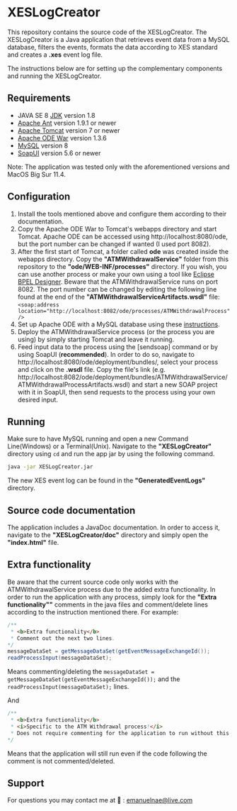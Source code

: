 # XESLogCreator
This repository contains the source code of the XESLogCreator. The XESLogCreator is a Java application that retrieves event data from a MySQL database, filters the events, formats the data according to XES standard and creates a **.xes** event log file.

The instructions below are for setting up the complementary components and running the XESLogCreator.

## Requirements

* JAVA SE 8 [JDK](https://www.oracle.com/java/technologies/javase/javase-jdk8-downloads.html) version 1.8
* [Apache Ant](https://ant.apache.org/bindownload.cgi) version 1.9.1 or newer
* [Apache Tomcat](https://dlcdn.apache.org/tomcat/) version 7 or newer
* [Apache ODE War](http://archive.apache.org/dist/ode/) version 1.3.6
* [MySQL](https://dev.mysql.com/downloads/installer/) version 8
* [SoapUI](https://www.soapui.org/tools/soapui/) version 5.6 or newer

Note: The application was tested only with the aforementioned versions and MacOS Big Sur 11.4.

## Configuration

1. Install the tools mentioned above and configure them according to their documentation.
2. Copy the Apache ODE War to Tomcat's webapps directory and start Tomcat. Apache ODE can be accessed using http://localhost:8080/ode, but the port number can be changed if wanted (I used port 8082).
3. After the first start of Tomcat, a folder called **ode** was created inside the webapps directory. Copy the **"ATMWithdrawalService"** folder from this repository to the **"ode/WEB-INF/processes"** directory. If you wish, you can use another process or make your own using a tool like [Eclipse BPEL Designer](https://www.eclipse.org/bpel/). Beware that the ATMWithdrawalService runs on port 8082. The port number can be changed by editing the following line found at the end of the **"ATMWithdrawalServiceArtifacts.wsdl"** file: `<soap:address location="http://localhost:8082/ode/processes/ATMWithdrawalProcess" />`
4. Set up Apache ODE with a MySQL database using these [instructions](https://ode.ape.org/war-deployment.html).
5. Deploy the ATMWithdrawalService process (or the process you are using) by simply starting Tomcat and leave it running.
6. Feed input data to the process using the [sendsoap] command or by using SoapUI (**recommended**). In order to do so, navigate to http://localhost:8080/ode/deployment/bundles/, select your process and click on the **.wsdl** file. Copy the file's link (e.g. http://localhost:8082/ode/deployment/bundles/ATMWithdrawalService/ATMWithdrawalProcessArtifacts.wsdl) and start a new SOAP project with it in SoapUI, then send requests to the process using your own desired input.

## Running

Make sure to have MySQL running and open a new Command Line(Windows) or a Terminal(Unix). Navigate to the **"XESLogCreator"** directory using `cd` and run the app jar by using the following command.
```bash
java -jar XESLogCreator.jar
```
The new XES event log can be found in the **"GeneratedEventLogs"** directory.

## Source code documentation

The application includes a JavaDoc documentation. In order to access it, navigate to the **"XESLogCreator/doc"** directory and simply open the **"index.html"** file.

## Extra functionality

Be aware that the current source code only works with the ATMWithdrawalService process due to the added extra functionality. In order to run the application with any process, simply look for the **"Extra functionality""** comments in the java files and comment/delete lines according to the instruction mentioned there. For example: 
```java
/**
 * <b>Extra functionality</b>
 * Comment out the next two lines.
*/
messageDataSet = getMessageDataSet(getEventMessageExchangeId());
readProcessInput(messageDataSet);
```
Means commenting/deleting the `messageDataSet = getMessageDataSet(getEventMessageExchangeId());` and the `readProcessInput(messageDataSet);` lines.

And
```java
/**
 * <b>Extra functionality</b>
 * <i>Specific to the ATM Withdrawal process!</i>
 * Does not require commenting for the application to run without this functionality.
*/
```
Means that the application will still run even if the code following the comment is not commented/deleted.

## Support

For questions you may contact me at 📧 : emanuelnae@live.com
